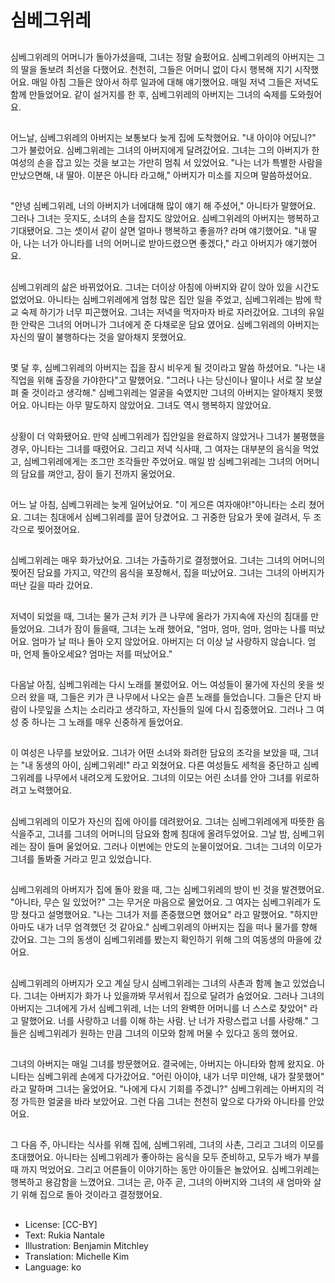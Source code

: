 # 심베그위레

##
심베그위레의 어머니가 돌아가셨을때, 그녀는 정말 슬펐어요. 심베그위레의 아버지는 그의 딸을 돌보려 최선을 다했어요. 천천히, 그들은 어머니 없이 다시 행복해 지기 시작했어요. 매일 아침 그들은 앉아서 하루 일과에 대해 얘기했어요. 매일 저녁 그들은 저녁도 함께 만들었어요. 같이 설거지를 한 후, 심베그위레의 아버지는 그녀의 숙제를 도와줬어요.

##
어느날, 심베그위레의 아버지는 보통보다 늦게 집에 도착했어요. "내 아이야 어딨니?" 그가 불렀어요. 심베그위레는 그녀의 아버지에게 달려갔어요. 그녀는 그의 아버지가 한 여성의 손을 잡고 있는 것을 보고는 가만히 멈춰 서 있었어요. "나는 너가 특별한 사람을 만났으면해, 내 딸아. 이분은 아니타 라고해," 아버지가 미소를 지으며 말씀하셨어요.

##
"안녕 심베그위레, 너의 아버지가 너에대해 많이 얘기 해 주셨어," 아니타가 말했어요. 그러나 그녀는 웃지도, 소녀의 손을 잡지도 않았어요. 심베그위레의 아버지는 행복하고 기대됐어요. 그는 셋이서 같이 살면 얼마나 행복하고 좋을까? 라며 얘기했어요. "내 딸아, 나는 너가 아니타를 너의 어머니로 받아드렸으면 좋겠다," 라고 아버지가 얘기했어요.

##
심베그위레의 삶은 바뀌었어요. 그녀는 더이상 아침에 아버지와 같이 앉아 있을 시간도 없었어요. 아니타는 심베그위레에게 엄청 많은 집안 일을 주었고, 심베그위레는 밤에 학교 숙제 하기가 너무 피곤했어요. 그녀는 저녁을 먹자마자 바로 자러갔어요. 그녀의 유일한 안락은 그녀의 어머니가 그녀에게 준 다채로운 담요 였어요. 심베그위레의 아버지는 자신의 딸이 불행하다는 것을 알아채지 못했어요.

##
몇 달 후, 심베그위레의 아버지는 집을 잠시 비우게 될 것이라고 말씀 하셨어요. "나는 내 직업을 위해 출장을 가야한다"고 말했어요. "그러나 나는 당신이나 딸이나 서로 잘 보살펴 줄 것이라고 생각해." 심베그위레는 얼굴을 숙였지만 그녀의 아버지는 알아채지 못했어요. 아니타는 아무 말도하지 않았어요. 그녀도 역시 행복하지 않았어요.

##
상황이 더 악화됐어요. 만약 심베그위레가 집안일을 완료하지 않았거나 그녀가 불평했을 경우, 아니타는 그녀를 때렸어요. 그리고 저녁 식사때, 그 여자는 대부분의 음식을 먹었고, 심베그위레에게는 조그만 조각들만 주었어요. 매일 밤 심베그위레는 그녀의 어머니의 담요를 껴안고, 잠이 들기 전까지 울었어요.

##
어느 날 아침, 심베그위레는 늦게 일어났어요. "이 게으른 여자애야!"아니타는 소리 쳤어요. 그녀는 침대에서 심베그위레를 끌어 당겼어요. 그 귀중한 담요가 못에 걸려서, 두 조각으로 찢어졌어요.

##
심베그위레는 매우 화가났어요. 그녀는 가출하기로 결정했어요. 그녀는 그녀의 어머니의 찢어진 담요를 가지고, 약간의 음식을 포장해서, 집을 떠났어요. 그녀는 그녀의 아버지가 떠난 길을 따라 갔어요.

##
저녁이 되었을 때, 그녀는 물가 근처 키가 큰 나무에 올라가 가지속에 자신의 침대를 만들었어요. 그녀가 잠이 들을때, 그녀는 노래 했어요, "엄마, 엄마, 엄마, 엄마는 나를 떠났어요. 엄마가 날 떠나 돌아 오지 않았어요. 아버지는 더 이상 날 사랑하지 않습니다. 엄마, 언제 돌아오세요? 엄마는 저를 떠났어요."

##
다음날 아침, 심베그위레는 다시 노래를 불렀어요. 어느 여성들이 물가에 자신의 옷을 씻으러 왔을 때, 그들은 키가 큰 나무에서 나오는 슬픈 노래를 들었습니다. 그들은 단지 바람이 나뭇잎을 스치는 소리라고 생각하고, 자신들의 일에 다시 집중했어요. 그러나 그 여성 중 하나는 그 노래를 매우 신중하게 들었어요.

##
이 여성은 나무를 보았어요. 그녀가 어떤 소녀와 화려한 담요의 조각을 보았을 때, 그녀는 "내 동생의 아이, 심베그위레!" 라고 외쳤어요. 다른 여성들도 세척을 중단하고 심베그위레를 나무에서 내려오게 도왔어요. 그녀의 이모는 어린 소녀를 안아 그녀를 위로하려고 노력했어요.

##
심베그위레의 이모가 자신의 집에 아이를 데려왔어요. 그녀는 심베그위레에게 따뜻한 음식을주고, 그녀를 그녀의 어머니의 담요와 함께 침대에 올려두었어요. 그날 밤, 심베그위레는 잠이 들며 울었어요. 그러나 이번에는 안도의 눈물이었어요. 그녀는 그녀의 이모가 그녀를 돌봐줄 거라고 믿고 있었습니다.

##
심베그위레의 아버지가 집에 돌아 왔을 때, 그는 심베그위레의 방이 빈 것을 발견했어요. "아니타, 무슨 일 있었어?" 그는 무거운 마음으로 물었어요. 그 여자는 심베그위레가 도망 쳤다고 설명했어요. "나는 그녀가 저를 존중했으면 했어요" 라고 말했어요. "하지만 아마도 내가 너무 엄격했던 것 같아요." 심베그위레의 아버지는 집을 떠나 물가를 향해 갔어요. 그는 그의 동생이 심베그위레를 봤는지 확인하기 위해 그의 여동생의 마을에 갔어요.

##
심베그위레의 아버지가 오고 계실 당시 심베그위레는 그녀의 사촌과 함께 놀고 있었습니다. 그녀는 아버지가 화가 나 있을까봐 무서워서 집으로 달려가 숨었어요. 그러나 그녀의 아버지는 그녀에게 가서 심베그위레, 너는 너의 완벽한 어머니를 너 스스로 찾았어" 라고 말했어요. 너를 사랑하고 너를 이해 하는 사람. 난 너가 자랑스럽고 너를 사랑해." 그들은 심베그위레가 원하는 만큼 그녀의 이모와 함께 머물 수 있다고 동의 했어요.

##
그녀의 아버지는 매일 그녀를 방문했어요. 결국에는, 아버지는 아니타와 함께 왔지요. 아니타는 심베그위레 손에게 다가갔어요. "어린 아이야, 내가 너무 미안해, 내가 잘못했어" 라고 말하며 그녀는 울었어요. "나에게 다시 기회를 주겠니?" 심베그위레는 아버지의 걱정 가득한 얼굴을 바라 보았어요. 그런 다음 그녀는 천천히 앞으로 다가와 아니타를 안았어요.

##
그 다음 주, 아니타는 식사를 위해 집에, 심베그위레, 그녀의 사촌, 그리고 그녀의 이모를 초대했어요. 아니타는 심베그위레가 좋아하는 음식을 모두 준비하고, 모두가 배가 부를때 까지 먹었어요. 그리고 어른들이 이야기하는 동안 아이들은 놀았어요. 심베그위레는 행복하고 용감함을 느꼈어요. 그녀는 곧, 아주 곧, 그녀의 아버지와 그녀의 새 엄마와 살기 위해 집으로 돌아 것이라고 결정했어요.

##
* License: [CC-BY]
* Text: Rukia Nantale
* Illustration: Benjamin Mitchley
* Translation: Michelle Kim
* Language: ko
